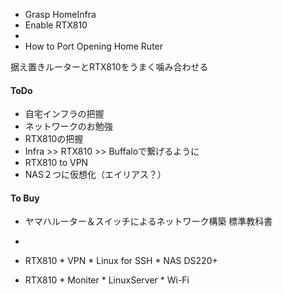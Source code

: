* Grasp HomeInfra
* Enable RTX810
* 
* How to Port Opening Home Ruter

据え置きルーターとRTX810をうまく噛み合わせる

#### ToDo
* 自宅インフラの把握
* ネットワークのお勉強
* RTX810の把握
* Infra >> RTX810 >> Buffaloで繋げるように
* RTX810 to VPN
* NAS２つに仮想化（エイリアス？）


#### To Buy
* ヤマハルーター＆スイッチによるネットワーク構築 標準教科書
* 

* RTX810
      * VPN
      * Linux for SSH
      * NAS DS220+

* RTX810
      * Moniter
      * LinuxServer
      * Wi-Fi
